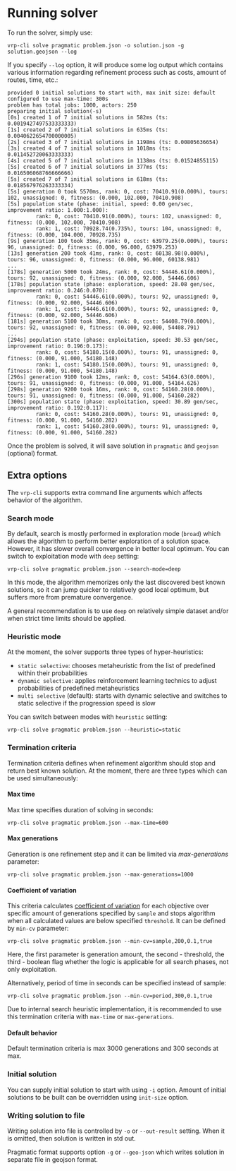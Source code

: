 # Running solver

To run the solver, simply use:

    vrp-cli solve pragmatic problem.json -o solution.json -g solution.geojson --log

If you specify `--log` option, it will produce some log output which contains various information regarding refinement
process such as costs, amount of routes, time, etc.:

```
provided 0 initial solutions to start with, max init size: default
configured to use max-time: 300s
problem has total jobs: 1000, actors: 250
preparing initial solution(-s)
[0s] created 1 of 7 initial solutions in 582ms (ts: 0.0019427497533333333)
[1s] created 2 of 7 initial solutions in 635ms (ts: 0.0040622654700000005)
[2s] created 3 of 7 initial solutions in 1198ms (ts: 0.00805636654)
[3s] created 4 of 7 initial solutions in 1018ms (ts: 0.011452720063333333)
[4s] created 5 of 7 initial solutions in 1138ms (ts: 0.01524855115)
[5s] created 6 of 7 initial solutions in 377ms (ts: 0.016506068766666666)
[5s] created 7 of 7 initial solutions in 618ms (ts: 0.018567976263333334)
[5s] generation 0 took 5570ms, rank: 0, cost: 70410.91(0.000%), tours: 102, unassigned: 0, fitness: (0.000, 102.000, 70410.908)
[5s] population state (phase: initial, speed: 0.00 gen/sec, improvement ratio: 1.000:1.000):
         rank: 0, cost: 70410.91(0.000%), tours: 102, unassigned: 0, fitness: (0.000, 102.000, 70410.908)
         rank: 1, cost: 70928.74(0.735%), tours: 104, unassigned: 0, fitness: (0.000, 104.000, 70928.735)
[9s] generation 100 took 35ms, rank: 0, cost: 63979.25(0.000%), tours: 96, unassigned: 0, fitness: (0.000, 96.000, 63979.253)
[13s] generation 200 took 41ms, rank: 0, cost: 60138.98(0.000%), tours: 96, unassigned: 0, fitness: (0.000, 96.000, 60138.981)
...
[178s] generation 5000 took 24ms, rank: 0, cost: 54446.61(0.000%), tours: 92, unassigned: 0, fitness: (0.000, 92.000, 54446.606)
[178s] population state (phase: exploration, speed: 28.08 gen/sec, improvement ratio: 0.246:0.070):
         rank: 0, cost: 54446.61(0.000%), tours: 92, unassigned: 0, fitness: (0.000, 92.000, 54446.606)
         rank: 1, cost: 54446.61(0.000%), tours: 92, unassigned: 0, fitness: (0.000, 92.000, 54446.606)
[181s] generation 5100 took 30ms, rank: 0, cost: 54408.79(0.000%), tours: 92, unassigned: 0, fitness: (0.000, 92.000, 54408.791)
...
[294s] population state (phase: exploitation, speed: 30.53 gen/sec, improvement ratio: 0.196:0.173):
         rank: 0, cost: 54180.15(0.000%), tours: 91, unassigned: 0, fitness: (0.000, 91.000, 54180.148)
         rank: 1, cost: 54180.15(0.000%), tours: 91, unassigned: 0, fitness: (0.000, 91.000, 54180.148)
[296s] generation 9100 took 12ms, rank: 0, cost: 54164.63(0.000%), tours: 91, unassigned: 0, fitness: (0.000, 91.000, 54164.626)
[298s] generation 9200 took 16ms, rank: 0, cost: 54160.28(0.000%), tours: 91, unassigned: 0, fitness: (0.000, 91.000, 54160.282)
[300s] population state (phase: exploitation, speed: 30.89 gen/sec, improvement ratio: 0.192:0.117):
         rank: 0, cost: 54160.28(0.000%), tours: 91, unassigned: 0, fitness: (0.000, 91.000, 54160.282)
         rank: 1, cost: 54160.28(0.000%), tours: 91, unassigned: 0, fitness: (0.000, 91.000, 54160.282)
```
Once the problem is solved, it will save solution in `pragmatic` and `geojson` (optional) format.

## Extra options

The `vrp-cli` supports extra command line arguments which affects behavior of the algorithm.


### Search mode

By default, search is mostly performed in exploration mode (`broad`) which allows the algorithm to perform better
exploration of a solution space. However, it has slower overall convergence in better local optimum.
You can switch to exploitation mode with `deep` setting:

    vrp-cli solve pragmatic problem.json --search-mode=deep

In this mode, the algorithm memorizes only the last discovered best known solutions, so it can jump quicker to relatively
good local optimum, but suffers more from premature convergence.

A general recommendation is to use `deep` on relatively simple dataset and/or when strict time limits should be applied.


### Heuristic mode

At the moment, the solver supports three types of hyper-heuristics:

* `static selective`: chooses metaheuristic from the list of predefined within their probabilities
* `dynamic selective`: applies reinforcement learning technics to adjust probabilities of predefined metaheuristics
* `multi selective` (default): starts with dynamic selective and switches to static selective if the progression speed is slow

You can switch between modes with `heuristic` setting:

    vrp-cli solve pragmatic problem.json --heuristic=static


### Termination criteria

Termination criteria defines when refinement algorithm should stop and return best known solution. At the moment, there
are three types which can be used simultaneously:


#### Max time

Max time specifies duration of solving in seconds:

    vrp-cli solve pragmatic problem.json --max-time=600


#### Max generations

Generation is one refinement step and it can be limited via _max-generations_ parameter:

    vrp-cli solve pragmatic problem.json --max-generations=1000


#### Coefficient of variation

This criteria calculates [coefficient of variation](https://en.wikipedia.org/wiki/Coefficient_of_variation) for each
objective over specific amount of generations specified by `sample` and stops algorithm when all calculated values are
below specified `threshold`. It can be defined by `min-cv` parameter:

    vrp-cli solve pragmatic problem.json --min-cv=sample,200,0.1,true

Here, the first parameter is generation amount, the second - threshold, the third - boolean flag whether the logic is
applicable for all search phases, not only exploitation.

Alternatively, period of time in seconds can be specified instead of sample:

    vrp-cli solve pragmatic problem.json --min-cv=period,300,0.1,true

Due to internal search heuristic implementation, it is recommended to use this termination criteria with `max-time` or
`max-generations`.

#### Default behavior

Default termination criteria is max 3000 generations and 300 seconds at max.


### Initial solution

You can supply initial solution to start with using `-i` option. Amount of initial solutions to be built can be
overridden using `init-size` option.


### Writing solution to file

Writing solution into file is controlled by `-o` or `--out-result` setting. When it is omitted, then solution is written
in std out.

Pragmatic format supports option `-g` or `--geo-json` which writes solution in separate file in geojson format.
